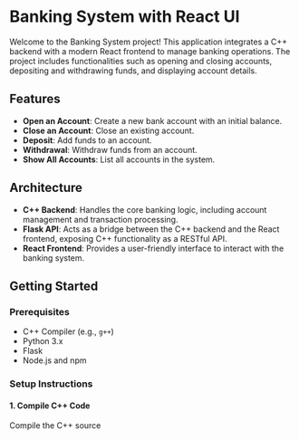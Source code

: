 # Banking System with React UI

Welcome to the Banking System project! This application integrates a C++ backend with a modern React frontend to manage banking operations. The project includes functionalities such as opening and closing accounts, depositing and withdrawing funds, and displaying account details.

## Features

- **Open an Account**: Create a new bank account with an initial balance.
- **Close an Account**: Close an existing account.
- **Deposit**: Add funds to an account.
- **Withdrawal**: Withdraw funds from an account.
- **Show All Accounts**: List all accounts in the system.

## Architecture

- **C++ Backend**: Handles the core banking logic, including account management and transaction processing.
- **Flask API**: Acts as a bridge between the C++ backend and the React frontend, exposing C++ functionality as a RESTful API.
- **React Frontend**: Provides a user-friendly interface to interact with the banking system.

## Getting Started

### Prerequisites

- C++ Compiler (e.g., `g++`)
- Python 3.x
- Flask
- Node.js and npm

### Setup Instructions

#### 1. Compile C++ Code

Compile the C++ source
